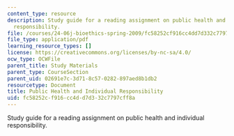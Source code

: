 ```yaml
---
content_type: resource
description: Study guide for a reading assignment on public health and individual
  responsibility.
file: /courses/24-06j-bioethics-spring-2009/fc58252cf916cc4dd7d332c7797cff8a_MIT24_06Js09_study24.pdf
file_type: application/pdf
learning_resource_types: []
license: https://creativecommons.org/licenses/by-nc-sa/4.0/
ocw_type: OCWFile
parent_title: Study Materials
parent_type: CourseSection
parent_uid: 02691e7c-3d71-8c57-0282-897aed8b1db2
resourcetype: Document
title: Public Health and Individual Responsibility
uid: fc58252c-f916-cc4d-d7d3-32c7797cff8a
---
```

Study guide for a reading assignment on public health and individual responsibility.